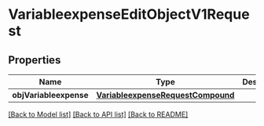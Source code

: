 # VariableexpenseEditObjectV1Request

## Properties
Name | Type | Description | Notes
------------ | ------------- | ------------- | -------------
**objVariableexpense** | [**VariableexpenseRequestCompound**](VariableexpenseRequestCompound.md) |  | 

[[Back to Model list]](../README.md#documentation-for-models) [[Back to API list]](../README.md#documentation-for-api-endpoints) [[Back to README]](../README.md)


